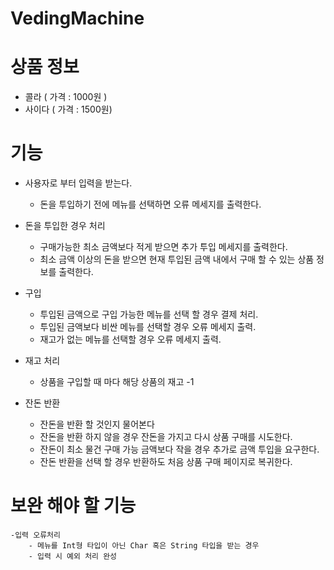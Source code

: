# VedingMachine




# 상품 정보
 
 - 콜라 ( 가격 : 1000원 )
 - 사이다 ( 가격 : 1500원)
 
 
# 기능

 - 사용자로 부터 입력을 받는다.
    - 돈을 투입하기 전에 메뉴를 선택하면 오류 메세지를 출력한다.
    
 - 돈을 투입한 경우 처리
    - 구매가능한 최소 금액보다 적게 받으면 추가 투입 메세지를 출력한다.
    - 최소 금액 이상의 돈을 받으면 현재 투입된 금액 내에서 구매 할 수 있는 상품 정보를 출력한다.
    
 - 구입
   - 투입된 금액으로 구입 가능한 메뉴를 선택 할 경우 결제 처리.
   - 투입된 금액보다 비싼 메뉴를 선택할 경우 오류 메세지 출력.
   - 재고가 없는 메뉴를 선택할 경우 오류 메세지 출력.
  
 - 재고 처리
    - 상품을 구입할 때 마다 해당 상품의 재고 -1
 
 - 잔돈 반환
    - 잔돈을 반환 할 것인지 물어본다
    - 잔돈을 반환 하지 않을 경우 잔돈을 가지고 다시 상품 구매를 시도한다.
    - 잔돈이 최소 물건 구매 가능 금액보다 작을 경우 추가로 금액 투입을 요구한다. 
    - 잔돈 반환을 선택 할 경우 반환하도 처음 상품 구매 페이지로 복귀한다.
    
# 보완 해야 할 기능

    -입력 오류처리
        - 메뉴를 Int형 타입이 아닌 Char 혹은 String 타입을 받는 경우 
        - 입력 시 예외 처리 완성
        